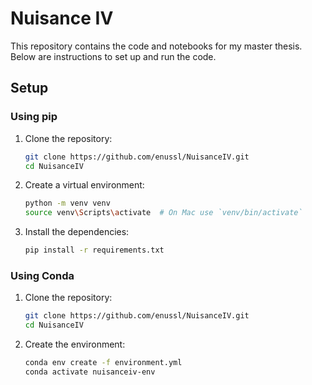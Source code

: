 # Nuisance IV

This repository contains the code and notebooks for my master thesis. 
Below are instructions to set up and run the code.

## Setup

### Using pip

1. Clone the repository:
    ```sh
    git clone https://github.com/enussl/NuisanceIV.git
    cd NuisanceIV
    ```

2. Create a virtual environment:
    ```sh
    python -m venv venv
    source venv\Scripts\activate  # On Mac use `venv/bin/activate`
    ```

3. Install the dependencies:
    ```sh
    pip install -r requirements.txt
    ```

### Using Conda

1. Clone the repository:
    ```sh
    git clone https://github.com/enussl/NuisanceIV.git
    cd NuisanceIV
    ```

2. Create the environment:
    ```sh
    conda env create -f environment.yml
    conda activate nuisanceiv-env
    ```
